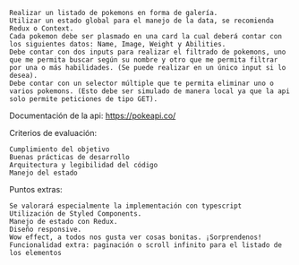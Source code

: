     Realizar un listado de pokemons en forma de galería.
    Utilizar un estado global para el manejo de la data, se recomienda Redux o Context.
    Cada pokemon debe ser plasmado en una card la cual deberá contar con los siguientes datos: Name, Image, Weight y Abilities.
    Debe contar con dos inputs para realizar el filtrado de pokemons, uno que me permita buscar según su nombre y otro que me permita filtrar por una o más habilidades. (Se puede realizar en un único input si lo desea).
    Debe contar con un selector múltiple que te permita eliminar uno o varios pokemons. (Esto debe ser simulado de manera local ya que la api solo permite peticiones de tipo GET).

Documentación de la api: https://pokeapi.co/

Criterios de evaluación:

    Cumplimiento del objetivo
    Buenas prácticas de desarrollo
    Arquitectura y legibilidad del código
    Manejo del estado

Puntos extras:

    Se valorará especialmente la implementación con typescript
    Utilización de Styled Components.
    Manejo de estado con Redux.
    Diseño responsive.
    Wow effect, a todos nos gusta ver cosas bonitas. ¡Sorprendenos!
    Funcionalidad extra: paginación o scroll infinito para el listado de los elementos
